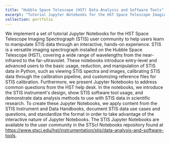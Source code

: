 ```yaml
---
title: "Hubble Space Telescope (HST) Data Analysis and Software Tools"
excerpt: "Tutorial Jupyter Notebooks for the HST Space Telescope Imaging Spectrograph (STIS)<br/><img src='/images/calstis.png'>"
collection: portfolio
---
```


We implement a set of tutorial Jupyter Notebooks for the HST Space Telescope Imaging Spectrograph (STIS) user community to help users learn to manipulate STIS data through an interactive, hands-on experience. STIS is a versatile imaging spectrograph installed on the Hubble Space Telescope (HST), covering a wide range of wavelengths from the near-infrared to the far-ultraviolet. These notebooks introduce entry-level and advanced users to the basic usage, reduction, and manipulation of STIS data in Python, such as viewing STIS spectra and images, calibrating STIS data through the calibration pipeline, and customizing reference files for STIS calibration. Furthermore, we present Jupyter Notebooks to address common questions from the HST help desk. In the notebooks, we introduce the STIS instrument's design, show STIS software tool usage, and demonstrate data analysis methods to use with STIS data in scientific research. To create these Jupyter Notebooks, we apply content from the STIS Instrument and Data Handbooks, document STIS data use cases and questions, and standardize the format in order to take advantage of the interactive nature of Jupyter Notebooks. The STIS Jupyter Notebooks are available to the user community in the STScI Notebooks repository found at https://www.stsci.edu/hst/instrumentation/stis/data-analysis-and-software-tools. 